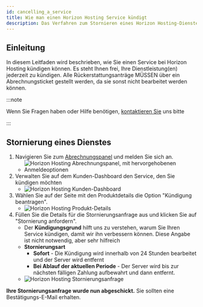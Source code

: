 ```yaml
---
id: cancelling_a_service
title: Wie man einen Horizon Hosting Service kündigt
description: Das Verfahren zum Stornieren eines Horizon Hosting-Dienstes
---
```


## Einleitung

In diesem Leitfaden wird beschrieben, wie Sie einen Service bei Horizon Hosting kündigen können. Es steht Ihnen frei, Ihre Dienstleistung(en) jederzeit zu kündigen. Alle Rückerstattungsanträge MÜSSEN über ein Abrechnungsticket gestellt werden, da sie sonst nicht bearbeitet werden können.

:::note

Wenn Sie Fragen haben oder Hilfe benötigen, [kontaktieren Sie](https://hrzn.link/getting_support) uns bitte

:::

## Stornierung eines Dienstes
1. Navigieren Sie zum [Abrechnungspanel](https://hrzn.link/billing) und melden Sie sich an.
   - ![Horizon Hosting Abrechnungspanel, mit hervorgehobenen Anmeldeoptionen](https://archive.horizonnetworks.uk/Resources/Documentation/Cancellation/BillingPanel.png)
2. Verwalten Sie auf dem Kunden-Dashboard den Service, den Sie kündigen möchten
   - ![Horizon Hosting Kunden-Dashboard](https://archive.horizonnetworks.uk/Resources/Documentation/Cancellation/ClientDashboard.png)
3. Wählen Sie auf der Seite mit den Produktdetails die Option "Kündigung beantragen".
   - ![Horizon Hosting Produkt-Details](https://archive.horizonnetworks.uk/Resources/Documentation/Cancellation/ProductDetails.png)
4. Füllen Sie die Details für die Stornierungsanfrage aus und klicken Sie auf "Stornierung anfordern".
   - Der **Kündigungsgrund** hilft uns zu verstehen, warum Sie Ihren Service kündigen, damit wir ihn verbessern können. Diese Angabe ist nicht notwendig, aber sehr hilfreich
   - **Stornierungsart**
     - **Sofort** - Die Kündigung wird innerhalb von 24 Stunden bearbeitet und der Server wird entfernt
     - **Bei Ablauf der aktuellen Periode** - Der Server wird bis zur nächsten fälligen Zahlung aufbewahrt und dann entfernt.
   - ![Horizon Hosting Stornierungsanfrage](https://archive.horizonnetworks.uk/Resources/Documentation/Cancellation/CancellationRequest.png)

**Ihre Stornierungsanfrage wurde nun abgeschickt.** Sie sollten eine Bestätigungs-E-Mail erhalten.